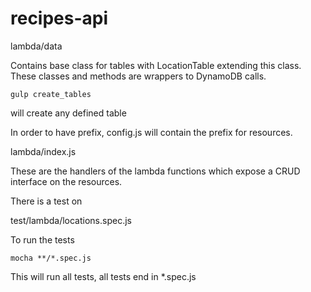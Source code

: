 # recipes-api

lambda/data

Contains base class for tables with LocationTable extending this class. These classes and methods are wrappers to DynamoDB calls.

```
gulp create_tables
```
will create any defined table

In order to have prefix, config.js will contain the prefix for resources.

lambda/index.js

These are the handlers of the lambda functions which expose a CRUD interface
on the resources.

There is a test on

test/lambda/locations.spec.js

To run the tests

```
mocha **/*.spec.js
```

This will run all tests, all tests end in *.spec.js
